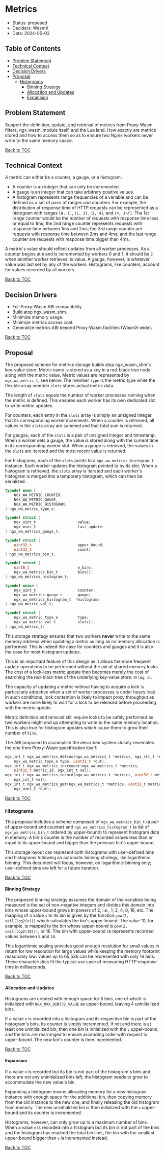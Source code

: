 # Metrics

* Status: proposed
* Deciders: WasmX
* Date: 2024-05-03

## Table of Contents

- [Problem Statement](#problem-statement)
- [Technical Context](#technical-context)
- [Decision Drivers](#decision-drivers)
- [Proposal](#proposal)
    - [Histograms](#histograms)
        - [Binning Strategy](#binning-strategy)
        - [Allocation and Updates](#allocation-and-updates)
        - [Expansion](#expansion)

## Problem Statement

Support the definition, update, and retrieval of metrics from Proxy-Wasm
filters, ngx_wasm_module itself, and the Lua land. How exactly are metrics
stored and how to access them so as to ensure two Nginx workers never write to
the same memory space.

[Back to TOC](#table-of-contents)

## Technical Context

A metric can either be a counter, a gauge, or a histogram:

- A counter is an integer that can only be incremented.
- A gauge is an integer that can take arbitrary positive values.
- A histogram represents range frequencies of a variable and can be defined as a
  set of pairs of ranges and counters.
  For example, the distribution of response time of HTTP requests can be
  represented as a histogram with ranges `[0, 1]`, `(1, 2]`, `(2, 4]`, and `(4,
  Inf]`. The 1st range counter would be the number of requests with response
  time less or equal to 1ms; the 2nd range counter represents requests with
  response time between 1ms and 2ms; the 3rd range counter are requests with
  response time between 2ms and 4ms; and the last range counter are requests
  with response time bigger than 4ms.

A metric's value should reflect updates from all worker processes. As a counter
begins at `0` and is incremented by workers 0 and 1, it should be `2` when
another worker retrieves its value. A gauge, however, is whatever value was last
set by any of the workers. Histograms, like counters, account for values
recorded by all workers.

[Back to TOC](#table-of-contents)

## Decision Drivers

* Full Proxy-Wasm ABI compatibility.
* Build atop ngx_wasm_shm.
* Minimize memory usage.
* Minimize metrics access cost.
* Generalize metrics ABI beyond Proxy-Wasm facilities (WasmX-wide).

[Back to TOC](#table-of-contents)

## Proposal

The proposed scheme for metrics storage builds atop ngx_wasm_shm's key-value
store. Metric name is stored as a key in a red-black tree node along with the
metric value. Metric values are represented by `ngx_wa_metric_t`, see below. The
member `type` is the metric type while the flexible array member `slots` stores
actual metric data.

The length of `slots` equals the number of worker processes running when the
metric is defined. This ensures each worker has its own dedicated slot to write
metric updates.

For counters, each entry in the `slots` array is simply an unsigned integer that
its corresponding worker increments. When a counter is retrieved, all values in
the `slots` array are summed and that total sum is returned.

For gauges, each of the `slots` is a pair of unsigned integer and timestamp.
When a worker sets a gauge, the value is stored along with the current time in
its corresponding worker slot. When a gauge is retrieved, the values in the
`slots` are iterated and the most recent value is returned.

For histograms, each of the `slots` points to a `ngx_wa_metrics_histogram_t`
instance. Each worker updates the histogram pointed to by its slot. When a
histogram is retrieved, the `slots` array is iterated and each worker's
histogram is merged into a temporary histogram, which can then be serialized.

```c
typedef enum {
    NGX_WA_METRIC_COUNTER,
    NGX_WA_METRIC_GAUGE,
    NGX_WA_METRIC_HISTOGRAM,
} ngx_wa_metric_type_e;

typedef struct {
    ngx_uint_t                   value;
    ngx_msec_t                   last_update;
} ngx_wa_metrics_gauge_t;

typedef struct {
    uint32_t                     upper_bound;
    uint32_t                     count;
} ngx_wa_metrics_bin_t;

typedef struct {
    uint8_t                      n_bins;
    ngx_wa_metrics_bin_t         bins[];
} ngx_wa_metrics_histogram_t;

typedef union {
    ngx_uint_t                   counter;
    ngx_wa_metrics_gauge_t       gauge;
    ngx_wa_metrics_histogram_t  *histogram;
} ngx_wa_metric_val_t;

typedef struct {
    ngx_wa_metric_type_e         type;
    ngx_wa_metric_val_t          slots[];
} ngx_wa_metric_t;
```

This storage strategy ensures that two workers **never** write to the same
memory address when updating a metric as long as no memory allocation is
performed. This is indeed the case for counters and gauges and it is also the
case for most histogram updates.

This is an important feature of this design as it allows the more frequent
update operations to be performed without the aid of shared memory locks. The
cost of a lock-less metric update then becomes merely the cost of searching the
red-black tree of the underlying key-value store: `O(log n)`.

The capacity of updating a metric without having to acquire a lock is
particularly attractive when a set of worker processes is under heavy load. In
such conditions, lock contention is likely to impact proxy throughput as workers
are more likely to wait for a lock to be released before proceeding with the
metric update.

Metric definition and removal still require locks to be safely performed as two
workers might end up attempting to write to the same memory location. This is
also true for histogram updates which cause them to grow their number of `bins`.

The ABI proposed to accomplish the described system closely resembles the one
from Proxy-Wasm specification itself:

```c
ngx_int_t ngx_wa_metrics_define(ngx_wa_metrics_t *metrics, ngx_str_t *name,
    ngx_wa_metric_type_e type, uint32_t *out);
ngx_int_t ngx_wa_metrics_increment(ngx_wa_metrics_t *metrics,
    uint32_t metric_id, ngx_int_t val);
ngx_int_t ngx_wa_metrics_record(ngx_wa_metrics_t *metrics, uint32_t metric_id,
    ngx_int_t val);
ngx_int_t ngx_wa_metrics_get(ngx_wa_metrics_t *metrics, uint32_t metric_id,
    ngx_uint_t *out);
```

[Back to TOC](#table-of-contents)

### Histograms

This proposal includes a scheme composed of `ngx_wa_metrics_bin_t` (a pair of
upper-bound and counter) and `ngx_wa_metrics_histogram_t` (a list of
`ngx_wa_metrics_bin_t` ordered by upper-bound) to represent histogram data in
memory. A bin's counter is the number of recorded values less than or equal to
its upper-bound and bigger than the previous bin's upper-bound.

This storage layout can represent both histograms with user-defined bins and
histograms following an automatic binning strategy, like logarithmic binning.
This document will focus, however, on logarithmic binning only; user-defined
bins are left for a future iteration.

[Back to TOC](#table-of-contents)

#### Binning Strategy

The proposed binning strategy assumes the domain of the variables being measured
is the set of non-negative integers and divides this domain into bins whose
upper-bound grows in powers of 2, i.e., 1, 2, 4, 8, 16, etc. The mapping of a
value `v` to its bin is given by the function `pow(2, ceil(log2(v)))` which
calculates the bin's upper-bound. The value 10, for example, is mapped to the
bin whose upper-bound is `pow(2, ceil(log2(10)))`, or 16. The bin with
upper-bound `16` represents recorded values between `8` and `16`.

This logarithmic scaling provides good enough resolution for small values in
return for low resolution for large values while keeping the memory footprint
reasonably low: values up to 65,536 can be represented with only 16 bins. These
characteristics fit the typical use case of measuring HTTP response time in
milliseconds.

[Back to TOC](#table-of-contents)

#### Allocation and Updates

Histograms are created with enough space for 5 bins, one of which is initialized
with `NGX_MAX_UINT32_VALUE` as upper-bound, leaving 4 uninitialized bins.

If a value `v` is recorded into a histogram and its respective bin is part of
the histogram's bins, its counter is simply incremented. If not and there is at
least one uninitialized bin, then one bin is initialized with the `v`
upper-bound, and the bins are rearranged to ensure ascending order with respect
to upper-bound. The new bin's counter is then incremented.

[Back to TOC](#table-of-contents)

#### Expansion

If a value `v` is recorded but its bin is not part of the histogram's bins and
there are not any uninitialized bins left, the histogram needs to grow to
accommodate the new value's bin.

Expanding a histogram means allocating memory for a new histogram instance with
enough space for the additional bin, then copying memory from the old instance
to the new one, and finally releasing the old histogram from memory. The new
uninitialized bin is then initialized with the `v` upper-bound and its counter
is incremented.

Histograms, however, can only grow up to a maximum number of bins. When a value
`v` is recorded into a histogram but its bin is not part of the bins and the
histogram has reached the total bin limit, the bin with the smallest upper-bound
bigger than `v` is incremented instead.

[Back to TOC](#table-of-contents)
